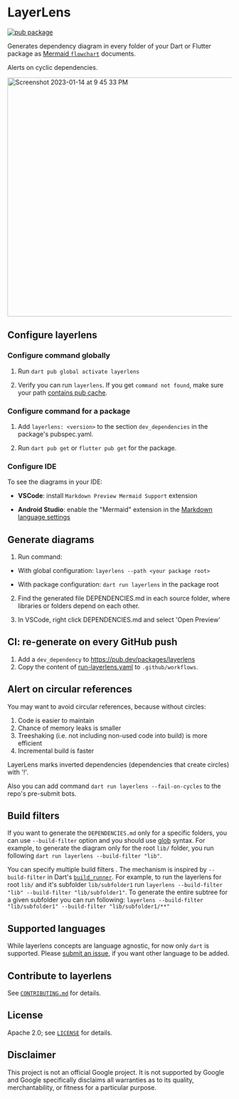 # LayerLens

[![pub package](https://img.shields.io/pub/v/layerlens.svg)](https://pub.dev/packages/layerlens)

Generates dependency diagram in every folder of your Dart or Flutter
package as [Mermaid `flowchart`](https://mermaid.js.org/syntax/flowchart.html) documents.

Alerts on cyclic dependencies.



<img width="536" alt="Screenshot 2023-01-14 at 9 45 33 PM" src="https://user-images.githubusercontent.com/12115586/212524921-5221785f-692d-4464-a230-0f620434e2c5.png">

## Configure layerlens

### Configure command globally

1. Run `dart pub global activate layerlens`

2. Verify you can run `layerlens`. If you get `command not found`, make sure
   your path [contains pub cache](https://dart.dev/tools/pub/cmd/pub-global#running-a-script-from-your-path).

### Configure command for a package

1. Add `layerlens: <version>` to the section `dev_dependencies` in the package's pubspec.yaml.

2. Run `dart pub get` or `flutter pub get` for the package.

### Configure IDE

To see the diagrams in your IDE:

- **VSCode**: install `Markdown Preview Mermaid Support` extension

- **Android Studio**: enable the "Mermaid" extension in the
  [Markdown language settings](https://www.jetbrains.com/help/idea/markdown-reference.html)

## Generate diagrams

1. Run command:

- With global configuration: `layerlens --path <your package root>`

- With package configuration: `dart run layerlens` in the package root

2. Find the generated file DEPENDENCIES.md in each source folder, where
   libraries or folders depend on each other.

3. In VSCode, right click DEPENDENCIES.md and select 'Open Preview'

## CI: re-generate on every GitHub push

1. Add a `dev_dependency` to https://pub.dev/packages/layerlens
2. Copy the content of [run-layerlens.yaml](https://github.com/polina-c/layerlens/blob/main/.github/workflows/run-layerlens.yaml)
   to `.github/workflows`.

## Alert on circular references

You may want to avoid circular references, because without circles:

1. Code is easier to maintain
2. Chance of memory leaks is smaller
3. Treeshaking (i.e. not including non-used code into build) is more efficient
4. Incremental build is faster

LayerLens marks inverted dependencies (dependencies that create circles) with '!'.

Also you can add command `dart run layerlens --fail-on-cycles` to the repo's pre-submit bots.

## Build filters

If you want to generate the `DEPENDENCIES.md` only for a specific folders, you can use `--build-filter` option and you should use [glob](https://pub.dev/packages/glob) syntax. For example, to generate the diagram only for the root `lib/` folder, you run following `dart run layerlens --build-filter "lib"`.

You can specify multiple build filters . The mechanism is inspired by `--build-filter` in Dart's [`build_runner`](https://github.com/dart-lang/build/blob/master/docs/partial_builds.md). For example, to run the layerlens for root `lib/` and it's subfolder `lib/subfolder1` run `layerlens --build-filter "lib" --build-filter "lib/subfolder1"`. To generate the entire subtree for a given subfolder you can run following: `layerlens --build-filter "lib/subfolder1" --build-filter "lib/subfolder1/**"`

## Supported languages

While layerlens concepts are language agnostic, for now only `dart` is supported.
Please [submit an issue](https://github.com/polina-c/layerlens/issues/new), if you want other language to be added.

## Contribute to layerlens

See [`CONTRIBUTING.md`](CONTRIBUTING.md) for details.

## License

Apache 2.0; see [`LICENSE`](LICENSE) for details.

## Disclaimer

This project is not an official Google project. It is not supported by
Google and Google specifically disclaims all warranties as to its quality,
merchantability, or fitness for a particular purpose.
